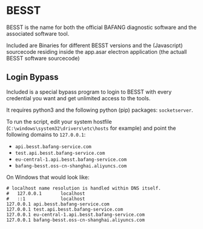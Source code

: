 # BESST

BESST is the name for both the official BAFANG diagnostic software and the associated software tool.

Included are Binaries for different BESST versions and the (Javascript) sourcecode residing inside the app.asar electron
application (the actuall BESST software sourcecode)

## Login Bypass

Included is a special bypass program to login to BESST with every credential you want and get unlimited access to the
tools.

It requires python3 and the following python (pip) packages: `socketserver`.

To run the script, edit your system hostfile (`C:\windows\system32\drivers\etc\hosts` for example) and point the
following domains to `127.0.0.1`: 

- `api.besst.bafang-service.com`
- `test.api.besst.bafang-service.com`
- `eu-central-1.api.besst.bafang-service.com`
- `bafang-besst.oss-cn-shanghai.aliyuncs.com`

On Windows that would look like:

```
# localhost name resolution is handled within DNS itself.
#	127.0.0.1       localhost
#	::1             localhost
127.0.0.1 api.besst.bafang-service.com
127.0.0.1 test.api.besst.bafang-service.com
127.0.0.1 eu-central-1.api.besst.bafang-service.com
127.0.0.1 bafang-besst.oss-cn-shanghai.aliyuncs.com
```